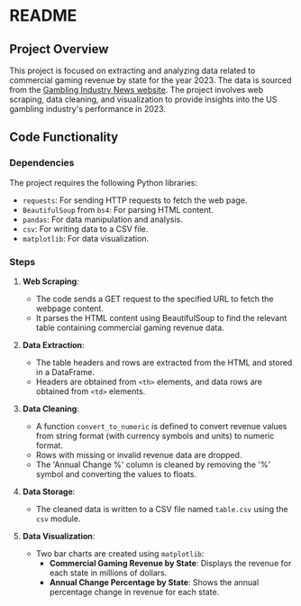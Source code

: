 # README

## Project Overview

This project is focused on extracting and analyzing data related to commercial gaming revenue by state for the year 2023. The data is sourced from the [Gambling Industry News website](https://gamblingindustrynews.com/usa-gambling-statistics/). The project involves web scraping, data cleaning, and visualization to provide insights into the US gambling industry's performance in 2023.

## Code Functionality

### Dependencies

The project requires the following Python libraries:
- `requests`: For sending HTTP requests to fetch the web page.
- `BeautifulSoup` from `bs4`: For parsing HTML content.
- `pandas`: For data manipulation and analysis.
- `csv`: For writing data to a CSV file.
- `matplotlib`: For data visualization.

### Steps

1. **Web Scraping**:
    - The code sends a GET request to the specified URL to fetch the webpage content.
    - It parses the HTML content using BeautifulSoup to find the relevant table containing commercial gaming revenue data.

2. **Data Extraction**:
    - The table headers and rows are extracted from the HTML and stored in a DataFrame.
    - Headers are obtained from `<th>` elements, and data rows are obtained from `<td>` elements.

3. **Data Cleaning**:
    - A function `convert_to_numeric` is defined to convert revenue values from string format (with currency symbols and units) to numeric format.
    - Rows with missing or invalid revenue data are dropped.
    - The 'Annual Change %' column is cleaned by removing the '%' symbol and converting the values to floats.

4. **Data Storage**:
    - The cleaned data is written to a CSV file named `table.csv` using the `csv` module.

5. **Data Visualization**:
    - Two bar charts are created using `matplotlib`:
        - **Commercial Gaming Revenue by State**: Displays the revenue for each state in millions of dollars.
        - **Annual Change Percentage by State**: Shows the annual percentage change in revenue for each state.

